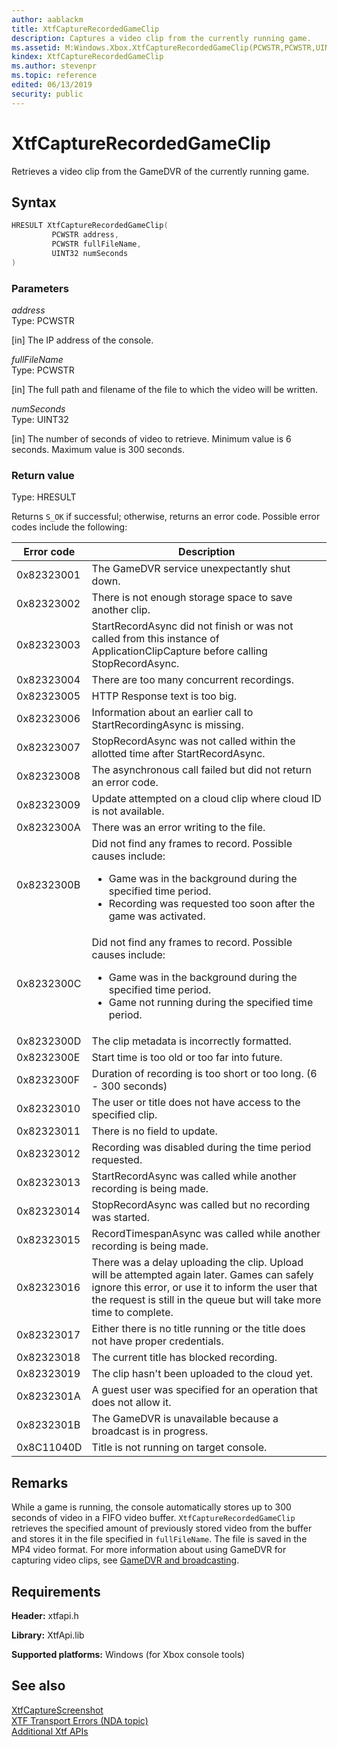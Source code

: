 ```yaml
---
author: aablackm
title: XtfCaptureRecordedGameClip
description: Captures a video clip from the currently running game.
ms.assetid: M:Windows.Xbox.XtfCaptureRecordedGameClip(PCWSTR,PCWSTR,UINT32)
kindex: XtfCaptureRecordedGameClip
ms.author: stevenpr
ms.topic: reference
edited: 06/13/2019
security: public
---
```


# XtfCaptureRecordedGameClip
  
Retrieves a video clip from the GameDVR of the currently running game.  
  
<a id="syntaxSection"></a>
  
## Syntax
  
```cpp
HRESULT XtfCaptureRecordedGameClip(
         PCWSTR address,
         PCWSTR fullFileName,
         UINT32 numSeconds
)  
```
  
<a id="parametersSection"></a>
  
### Parameters
  
*address*  
Type: PCWSTR  
  
\[in\] The IP address of the console.  
  
*fullFileName*  
Type: PCWSTR  
  
\[in\] The full path and filename of the file to which the video will be written.  
  
*numSeconds*  
Type: UINT32  
  
\[in\] The number of seconds of video to retrieve. Minimum value is 6 seconds. Maximum value is 300 seconds.  
  
<a id="retvalSection"></a>
  
### Return value
  
Type: HRESULT  
  
Returns `S_OK` if successful; otherwise, returns an error code. Possible error codes include the following:
  
| Error code | Description |  
| ---------- | ----------- |  
| 0x82323001 | The GameDVR service unexpectantly shut down. |  
| 0x82323002 | There is not enough storage space to save another clip. |  
| 0x82323003 | StartRecordAsync did not finish or was not called from this instance of ApplicationClipCapture before calling StopRecordAsync. |  
| 0x82323004 | There are too many concurrent recordings. |  
| 0x82323005 | HTTP Response text is too big. |  
| 0x82323006 | Information about an earlier call to StartRecordingAsync is missing. |  
| 0x82323007 | StopRecordAsync was not called within the allotted time after StartRecordAsync. |  
| 0x82323008 | The asynchronous call failed but did not return an error code. |  
| 0x82323009 | Update attempted on a cloud clip where cloud ID is not available. |  
| 0x8232300A | There was an error writing to the file. |  
| 0x8232300B | Did not find any frames to record. Possible causes include:<ul><li>Game was in the background during the specified time period.</li><li>Recording was requested too soon after the game was activated.</li></ul> |  
| 0x8232300C | Did not find any frames to record. Possible causes include:<ul><li>Game was in the background during the specified time period.</li><li>Game not running during the specified time period.</li></ul> |  
| 0x8232300D | The clip metadata is incorrectly formatted. |  
| 0x8232300E | Start time is too old or too far into future. |  
| 0x8232300F | Duration of recording is too short or too long. (6 - 300 seconds) |  
| 0x82323010 | The user or title does not have access to the specified clip. |  
| 0x82323011 | There is no field to update. |  
| 0x82323012 | Recording was disabled during the time period requested. |  
| 0x82323013 | StartRecordAsync was called while another recording is being made. |  
| 0x82323014 | StopRecordAsync was called but no recording was started. |  
| 0x82323015 | RecordTimespanAsync was called while another recording is being made. |  
| 0x82323016 | There was a delay uploading the clip. Upload will be attempted again later. Games can safely ignore this error, or use it to inform the user that the request is still in the queue but will take more time to complete. |  
| 0x82323017 | Either there is no title running or the title does not have proper credentials. |  
| 0x82323018 | The current title has blocked recording. |  
| 0x82323019 | The clip hasn't been uploaded to the cloud yet. |  
| 0x8232301A | A guest user was specified for an operation that does not allow it. |  
| 0x8232301B | The GameDVR is unavailable because a broadcast is in progress. |  
| 0x8C11040D | Title is not running on target console. |  
  
<a id="remarksSection"></a>
  
## Remarks
  
While a game is running, the console automatically stores up to 300 seconds of video in a FIFO video buffer. `XtfCaptureRecordedGameClip` retrieves the specified amount of previously stored video from the buffer and stores it in the file specified in `fullFileName`. The file is saved in the MP4 video format. For more information about using GameDVR for capturing video clips, see [GameDVR and broadcasting](../../../../../system/overviews/gamedvr-broadcast.md).
  
<a id="requirements"></a>
  
## Requirements
  
**Header:** xtfapi.h  
  
**Library:** XtfApi.lib  
  
**Supported platforms:** Windows (for Xbox console tools)  
  
<a id="seealsoSection"></a>
  
## See also
  
[XtfCaptureScreenshot](../../xtfconsolecontrol/functions/xtfcapturescreenshot.md)  
[XTF Transport Errors (NDA topic)](../../../../../tools-console/xbox-tools-and-apis/commandlinetools/xtf-transport-errors.md)  
[Additional Xtf APIs](../atoc-xtfapi.md)  
  